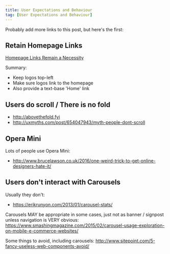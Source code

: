 ```yaml
---
title: User Expectations and Behaviour
tag: [User Expectations and Behaviour]
---
```

Probably add more links to this post, but here's the first:

Retain Homepage Links
---------------------

[Homepage Links Remain a Necessity](https://www.nngroup.com/articles/homepage-links)


Summary:
* Keep logos top-left
* Make sure logos link to the homepage
* Also provide a text-base 'Home' link


Users do scroll / There is no fold
----------------------------------

* <http://abovethefold.fyi>
* <http://uxmyths.com/post/654047943/myth-people-dont-scroll>


Opera Mini
----------

Lots of people use Opera Mini:
* <http://www.brucelawson.co.uk/2016/one-weird-trick-to-get-online-designers-hate-it/>


Users don't interact with Carousels
-----------------------------------

Usually they don't:
* <https://erikrunyon.com/2013/01/carousel-stats/>

Carousels MAY be appropriate in some cases, just not as banner / signpost unless navigation is VERY obvious:
<https://www.smashingmagazine.com/2015/02/carousel-usage-exploration-on-mobile-e-commerce-websites/>

Some things to avoid, including carousels:
<http://www.sitepoint.com/5-fancy-useless-web-components-avoid/>

